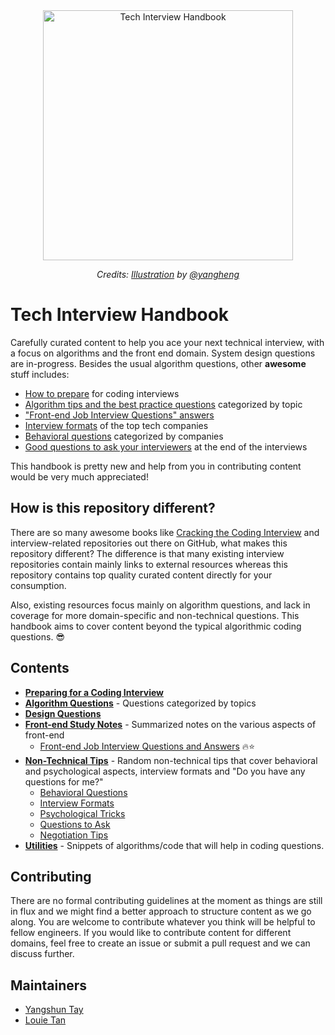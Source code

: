 <div align="center">
  <a href="https://dribbble.com/shots/3831443-Tech-Interview-Handbook">
    <img src="https://cdn.rawgit.com/yangshun/tech-interview-handbook/master/assets/book.svg" alt="Tech Interview Handbook" width="400"/>
    </a>
  <br>
  <p>
    <em>Credits: <a href="https://dribbble.com/shots/3831443-Tech-Interview-Handbook">Illustration</a> by <a href="https://dribbble.com/yangheng">@yangheng</a>
    </em>
  </p>
</div>

# Tech Interview Handbook

Carefully curated content to help you ace your next technical interview, with a focus on algorithms and the front end domain. System design questions are in-progress. Besides the usual algorithm questions, other **awesome** stuff includes:

- [How to prepare](preparing) for coding interviews
- [Algorithm tips and the best practice questions](algorithms) categorized by topic
- ["Front-end Job Interview Questions" answers](front-end/interview-questions.md)
- [Interview formats](non-technical/format.md) of the top tech companies
- [Behavioral questions](non-technical/behavioral.md) categorized by companies
- [Good questions to ask your interviewers](non-technical/questions-to-ask.md) at the end of the interviews

This handbook is pretty new and help from you in contributing content would be very much appreciated!

## How is this repository different?

There are so many awesome books like [Cracking the Coding Interview](http://www.crackingthecodinginterview.com/) and interview-related repositories out there on GitHub, what makes this repository different? The difference is that many existing interview repositories contain mainly links to external resources whereas this repository contains top quality curated content directly for your consumption.

Also, existing resources focus mainly on algorithm questions, and lack in coverage for more domain-specific and non-technical questions. This handbook aims to cover content beyond the typical algorithmic coding questions. 😎

## Contents

- **[Preparing for a Coding Interview](preparing)**
- **[Algorithm Questions](algorithms)** - Questions categorized by topics
- **[Design Questions](design)**
- **[Front-end Study Notes](front-end)** - Summarized notes on the various aspects of front-end
  - [Front-end Job Interview Questions and Answers](front-end/interview-questions.md) 🔥⭐
- **[Non-Technical Tips](non-technical)** - Random non-technical tips that cover behavioral and psychological aspects, interview formats and "Do you have any questions for me?"
  - [Behavioral Questions](non-technical/behavioral.md)
  - [Interview Formats](non-technical/format.md)
  - [Psychological Tricks](non-technical/psychological.md)
  - [Questions to Ask](non-technical/questions-to-ask.md)
  - [Negotiation Tips](non-technical/negotiation.md)
- **[Utilities](utilities)** - Snippets of algorithms/code that will help in coding questions.

## Contributing

There are no formal contributing guidelines at the moment as things are still in flux and we might find a better approach to structure content as we go along. You are welcome to contribute whatever you think will be helpful to fellow engineers. If you would like to contribute content for different domains, feel free to create an issue or submit a pull request and we can discuss further.

## Maintainers

- [Yangshun Tay](https://github.com/yangshun)
- [Louie Tan](https://github.com/louietyj)
